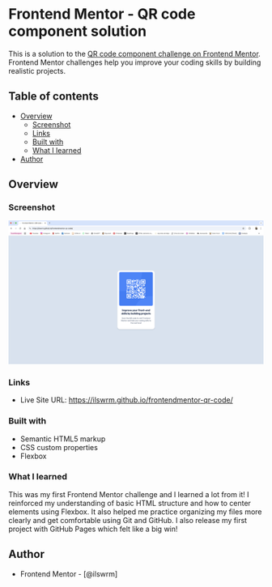 # Frontend Mentor - QR code component solution

This is a solution to the [QR code component challenge on Frontend Mentor](https://www.frontendmentor.io/challenges/qr-code-component-iux_sIO_H). Frontend Mentor challenges help you improve your coding skills by building realistic projects. 

## Table of contents

- [Overview](#overview)
  - [Screenshot](#screenshot)
  - [Links](#links)
  - [Built with](#built-with)
  - [What I learned](#what-i-learned)
- [Author](#author)



## Overview

### Screenshot

![](./images/screenshot.png)

### Links
- Live Site URL: https://ilswrm.github.io/frontendmentor-qr-code/

### Built with

- Semantic HTML5 markup
- CSS custom properties
- Flexbox

### What I learned

This was my first Frontend Mentor challenge and I learned a lot from it! 
I reinforced my understanding of basic HTML structure and how to center elements using Flexbox. 
It also helped me practice organizing my files more clearly and get comfortable using Git and GitHub. 
I also release my first project with GitHub Pages which felt like a big win!

## Author
- Frontend Mentor - [@ilswrm]

